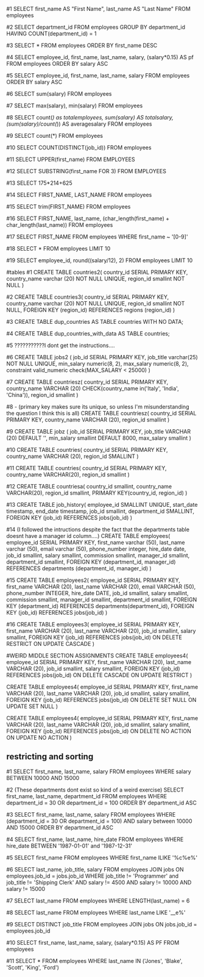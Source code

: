 #1 
SELECT first_name AS "First Name", last_name AS "Last Name" FROM employees

#2
SELECT department_id FROM employees GROUP BY department_id HAVING COUNT(department_id) = 1

#3
SELECT * FROM employees ORDER BY first_name DESC

#4
SELECT employee_id, first_name, last_name, salary, (salary*0.15) AS pf FROM employees ORDER BY salary ASC

#5
SELECT employee_id, first_name, last_name, salary FROM employees ORDER BY salary ASC

#6
SELECT sum(salary) FROM employees

#7
SELECT max(salary), min(salary) FROM employees

#8 
SELECT count(*) as totalemployees, sum(salary) AS totalsalary, (sum(salary)/count(*)) AS averagesalary FROM employees

#9
SELECT count(*) FROM employees

#10
SELECT COUNT(DISTINCT(job_id)) FROM employees

#11
SELECT UPPER(first_name) FROM EMPLOYEES

#12
SELECT SUBSTRING(first_name FOR 3) FROM EMPLOYEES

#13
SELECT 175*214+625

#14
SELECT FIRST_NAME, LAST_NAME FROM employees

#15
SELECT trim(FIRST_NAME) FROM employees

#16
SELECT FIRST_NAME, last_name, (char_length(first_name) + char_length(last_name)) FROM employees

#17
SELECT FIRST_NAME FROM employees WHERE first_name ~ '[0-9]'

#18
SELECT * FROM employees LIMIT 10

#19
SELECT employee_id, round((salary/12), 2) FROM employees LIMIT 10

#tables
#1
CREATE TABLE countries2(
	country_id SERIAL PRIMARY KEY,
	country_name varchar (20) NOT NULL UNIQUE,
	region_id smallint NOT NULL
)

#2
CREATE TABLE countries3(
	country_id SERIAL PRIMARY KEY,
	country_name varchar (20) NOT NULL UNIQUE,
	region_id smallint NOT NULL,
	FOREIGN KEY (region_id) REFERENCES regions (region_id)
)

#3
CREATE TABLE dup_countries AS TABLE countries WITH NO DATA;

#4
CREATE TABLE dup_countries_with_data AS TABLE countries;

#5
???????????I dont get the instructions....

#6
CREATE TABLE jobs2 (
	job_id SERIAL PRIMARY KEY,
	job_title varchar(25) NOT NULL UNIQUE,
	min_salary numeric(8, 2),
	max_salary numeric(8, 2),
	constraint valid_numeric
      check(MAX_SALARY < 25000)
)

#7
CREATE TABLE countriesz(
	country_id SERIAL PRIMARY KEY,
	country_name VARCHAR (20) CHECK(country_name in('Italy', 'India', 'China')),
	region_id smallint
)

#8 - (primary key makes sure its unique, so unless I'm misunderstanding the question I think this is all)
CREATE TABLE countriesz(
	country_id SERIAL PRIMARY KEY,
	country_name VARCHAR (20),
	region_id smallint
)

#9
CREATE TABLE jobz (
	job_id SERIAL PRIMARY KEY,
	job_title VARCHAR (20) DEFAULT '',
	min_salary smallint DEFAULT 8000,
	max_salary smallint
)

#10
CREATE TABLE countries(
    country_id SERIAL PRIMARY KEY,
    country_name VARCHAR (20),
    region_id SMALLINT
)

#11
CREATE TABLE countries(
	country_id SERIAL PRIMARY KEY,
	country_name VARCHAR(20),
	region_id smallint
)

#12
CREATE TABLE countriesa(
	country_id smallint,
	country_name VARCHAR(20),
	region_id smallint,
	PRIMARY KEY(country_id, region_id)
)

#13
CREATE TABLE job_history(
    employee_id SMALLINT UNIQUE,
    start_date timestamp,
    end_date timestamp,
    job_id smallint,
    department_id SMALLINT,
    FOREIGN KEY (job_id) REFERENCES jobs(job_id)
)

#14 (I followed the intructions despite the fact that the departments table doesnt have a manager id column....)
CREATE TABLE employees(
    employee_id SERIAL PRIMARY KEY,
	first_name varchar (50),
	last_name varchar (50),
	email varchar (50),
	phone_number integer,
	hire_date date,
	job_id smallint,
	salary smallint,
	commission smallint,
	manager_id smallint,
	department_id smallint,
    FOREIGN KEY (department_id, manager_id) REFERENCES departments (department_id, manager_id)
)

#15
CREATE TABLE employees2(
    employee_id SERIAL PRIMARY KEY,
	first_name VARCHAR (20),
	last_name VARCHAR (20),
	email VARCHAR (50),
	phone_number INTEGER,
	hire_date DATE,
	job_id smallint,
	salary smallint,
	commission smallint,
	manager_id smallint,
	department_id smallint,
    FOREIGN KEY (department_id) REFERENCES departments(department_id),
	FOREIGN KEY (job_id) REFERENCES jobs(job_id)
)

#16
CREATE TABLE employees3(
    employee_id SERIAL PRIMARY KEY,
	first_name VARCHAR (20),
	last_name VARCHAR (20),
	job_id smallint,
	salary smallint,
	FOREIGN KEY (job_id) REFERENCES jobs(job_id) ON DELETE RESTRICT ON UPDATE CASCADE
)

#WEIRD MIDDLE SECTION ASSIGNMENTS
CREATE TABLE employees4(
    employee_id SERIAL PRIMARY KEY,
	first_name VARCHAR (20),
	last_name VARCHAR (20),
	job_id smallint,
	salary smallint,
	FOREIGN KEY (job_id) REFERENCES jobs(job_id) ON DELETE CASCADE ON UPDATE RESTRICT
)

CREATE TABLE employees4(
    employee_id SERIAL PRIMARY KEY,
	first_name VARCHAR (20),
	last_name VARCHAR (20),
	job_id smallint,
	salary smallint,
	FOREIGN KEY (job_id) REFERENCES jobs(job_id) ON DELETE SET NULL ON UPDATE SET NULL
)

CREATE TABLE employees4(
    employee_id SERIAL PRIMARY KEY,
	first_name VARCHAR (20),
	last_name VARCHAR (20),
	job_id smallint,
	salary smallint,
	FOREIGN KEY (job_id) REFERENCES jobs(job_id) ON DELETE NO ACTION ON UPDATE NO ACTION
)

## restricting and sorting
#1
SELECT first_name, last_name, salary FROM employees WHERE salary BETWEEN 10000 AND 15000

#2 (These departments dont exist so kind of a weird exercise)
SELECT first_name, last_name, department_id FROM employees 
WHERE department_id = 30 OR department_id = 100
ORDER BY department_id ASC

#3
SELECT first_name, last_name, salary FROM employees 
WHERE (department_id = 30 OR department_id = 100) AND salary between 10000 AND 15000
ORDER BY department_id ASC

#4
SELECT first_name, last_name, hire_date FROM employees 
WHERE hire_date BETWEEN '1987-01-01' and '1987-12-31'

#5
SELECT first_name FROM employees 
WHERE first_name ILIKE '%c%e%' 

#6
SELECT last_name, job_title, salary FROM employees JOIN jobs ON employees.job_id = jobs.job_id
WHERE job_title != 'Programmer' and job_title != 'Shipping Clerk' 
AND salary != 4500 AND salary != 10000 AND salary != 15000

#7
SELECT last_name FROM employees 
WHERE LENGTH(last_name) = 6

#8
SELECT last_name FROM employees 
WHERE last_name LIKE '__e%'

#9
SELECT DISTINCT job_title FROM employees JOIN jobs ON jobs.job_id = employees.job_id

#10
SELECT first_name, last_name, salary, (salary*0.15) AS PF FROM employees

#11
SELECT * FROM employees WHERE last_name IN ('Jones', 'Blake', 'Scott', 'King', 'Ford')